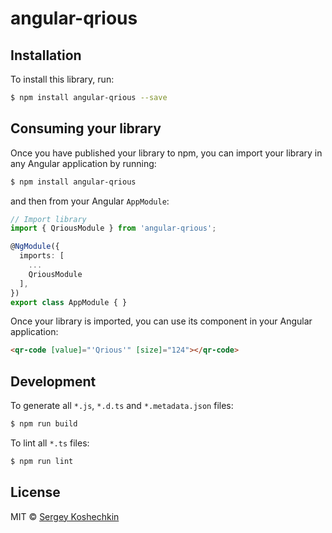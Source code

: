 # angular-qrious

## Installation

To install this library, run:

```bash
$ npm install angular-qrious --save
```

## Consuming your library

Once you have published your library to npm, you can import your library in any Angular application by running:

```bash
$ npm install angular-qrious
```

and then from your Angular `AppModule`:

```typescript
// Import library
import { QriousModule } from 'angular-qrious';

@NgModule({
  imports: [
    ...
    QriousModule
  ],
})
export class AppModule { }
```

Once your library is imported, you can use its component in your Angular application:

```html
<qr-code [value]="'Qrious'" [size]="124"></qr-code>
```

## Development

To generate all `*.js`, `*.d.ts` and `*.metadata.json` files:

```bash
$ npm run build
```

To lint all `*.ts` files:

```bash
$ npm run lint
```

## License

MIT © [Sergey Koshechkin](mailto:serge.koshechkin@gmail.com)
